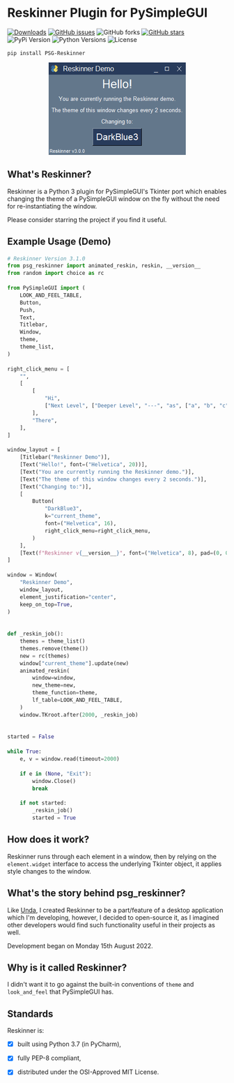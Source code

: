 # Reskinner Plugin for PySimpleGUI

[![Downloads](https://static.pepy.tech/personalized-badge/psg-reskinner?period=total&units=international_system&left_color=grey&right_color=yellowgreen&left_text=downloads)](https://pepy.tech/project/psg-reskinner)
[![GitHub issues](https://img.shields.io/github/issues/definite-d/psg_reskinner)](https://github.com/definite-d/psg_reskinner/issues)
![GitHub forks](https://img.shields.io/github/forks/definite-d/psg_reskinner?logo=github&style=flat)
[![GitHub stars](https://img.shields.io/github/stars/definite-d/psg_reskinner)](https://github.com/definite-d/psg_reskinner/stargazers)
![PyPi Version](https://img.shields.io/pypi/v/psg-reskinner?style=flat)
![Python Versions](https://img.shields.io/pypi/pyversions/psg-reskinner.svg?style=flat&logo=python])
![License](https://img.shields.io/pypi/l/psg-reskinner.svg?style=flat&version=latest)

````shell
pip install PSG-Reskinner
````

<p align="center"> 
    <img src="https://github.com/definite-d/psg_reskinner/blob/main/res/demo.gif">
</p>

## What's Reskinner?

Reskinner is a Python 3 plugin for PySimpleGUI's Tkinter port which enables changing the theme of a PySimpleGUI window
on the fly without the need for re-instantiating the window.

Please consider starring the project if you find it useful.

## Example Usage (Demo)

```python
# Reskinner Version 3.1.0
from psg_reskinner import animated_reskin, reskin, __version__
from random import choice as rc

from PySimpleGUI import (
    LOOK_AND_FEEL_TABLE,
    Button,
    Push,
    Text,
    Titlebar,
    Window,
    theme,
    theme_list,
)

right_click_menu = [
    "",
    [
        [
            "Hi",
            ["Next Level", ["Deeper Level", "---", "as", ["a", "b", "c"]], "Hoho"],
        ],
        "There",
    ],
]

window_layout = [
    [Titlebar("Reskinner Demo")],
    [Text("Hello!", font=("Helvetica", 20))],
    [Text("You are currently running the Reskinner demo.")],
    [Text("The theme of this window changes every 2 seconds.")],
    [Text("Changing to:")],
    [
        Button(
            "DarkBlue3",
            k="current_theme",
            font=("Helvetica", 16),
            right_click_menu=right_click_menu,
        )
    ],
    [Text(f"Reskinner v{__version__}", font=("Helvetica", 8), pad=(0, 0)), Push()],
]

window = Window(
    "Reskinner Demo",
    window_layout,
    element_justification="center",
    keep_on_top=True,
)


def _reskin_job():
    themes = theme_list()
    themes.remove(theme())
    new = rc(themes)
    window["current_theme"].update(new)
    animated_reskin(
        window=window,
        new_theme=new,
        theme_function=theme,
        lf_table=LOOK_AND_FEEL_TABLE,
    )
    window.TKroot.after(2000, _reskin_job)


started = False

while True:
    e, v = window.read(timeout=2000)

    if e in (None, "Exit"):
        window.Close()
        break

    if not started:
        _reskin_job()
        started = True

```

## How does it work?

Reskinner runs through each element in a window, then by relying on the `element.widget`
interface to access the underlying Tkinter object, it applies style changes to the window.

## What's the story behind psg_reskinner?

Like [Unda](https://github.com/definite-d/unda), I created Reskinner to be a part/feature of a desktop application which
I'm developing, however, I decided to open-source it, as I imagined other developers would find such functionality
useful in their projects as well.

Development began on Monday 15th August 2022.

## Why is it called Reskinner?

I didn't want it to go against the built-in conventions of `theme` and `look_and_feel` that PySimpleGUI has.

## Standards

Reskinner is:

- [X] built using Python 3.7 (in PyCharm),

- [X] fully PEP-8 compliant,

- [X] distributed under the OSI-Approved MIT License.
